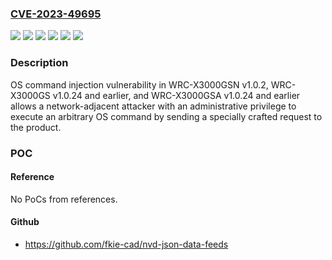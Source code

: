### [CVE-2023-49695](https://cve.mitre.org/cgi-bin/cvename.cgi?name=CVE-2023-49695)
![](https://img.shields.io/static/v1?label=Product&message=WRC-X3000GS&color=blue)
![](https://img.shields.io/static/v1?label=Product&message=WRC-X3000GSA&color=blue)
![](https://img.shields.io/static/v1?label=Product&message=WRC-X3000GSN&color=blue)
![](https://img.shields.io/static/v1?label=Version&message=%3D%20v1.0.2%20&color=brighgreen)
![](https://img.shields.io/static/v1?label=Version&message=%3D%20v1.0.24%20and%20earlier%20&color=brighgreen)
![](https://img.shields.io/static/v1?label=Vulnerability&message=OS%20command%20injection&color=brighgreen)

### Description

OS command injection vulnerability in WRC-X3000GSN v1.0.2, WRC-X3000GS v1.0.24 and earlier, and WRC-X3000GSA v1.0.24 and earlier allows a network-adjacent attacker with an administrative privilege to execute an arbitrary OS command by sending a specially crafted request to the product.

### POC

#### Reference
No PoCs from references.

#### Github
- https://github.com/fkie-cad/nvd-json-data-feeds

